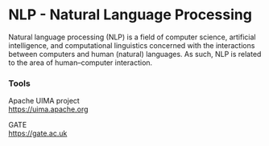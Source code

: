 # NLP - Natural Language Processing

Natural language processing (NLP) is a field of computer science, artificial intelligence, and computational linguistics concerned with the interactions between computers and human (natural) languages. As such, NLP is related to the area of human–computer interaction.


### Tools 

Apache UIMA project<BR>
https://uima.apache.org<BR>

GATE<BR>
https://gate.ac.uk<BR>






